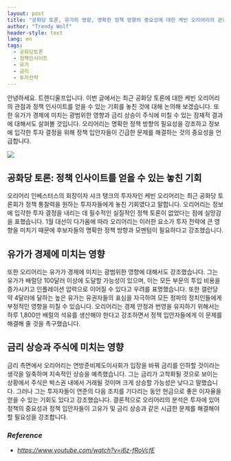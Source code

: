 ```yaml
---
layout: post
title: "공화당 토론, 유가의 영향, 명확한 정책 방향의 중요성에 대한 케빈 오리어리의 관점"
author: "Trendy Wolf"
header-style: text
lang: en
tags:
  - 공화당토론
  - 정책인사이트
  - 유가
  - 금리
  - 투자전략
---
```


안녕하세요. 트렌디울프입니다. 이번 글에서는 최근 공화당 토론에 대한 케빈 오리어리의 관점과 정책 인사이트를 얻을 수 있는 기회를 놓친 것에 대해 논의해 보겠습니다. 또한 유가가 경제에 미치는 광범위한 영향과 금리 상승이 주식에 미칠 수 있는 잠재적 결과에 대해서도 살펴볼 것입니다. 오리어리는 명확한 정책 방향의 필요성을 강조하고 정보에 입각한 투자 결정을 위해 정책 입안자들이 긴급한 문제를 해결하는 것의 중요성을 언급합니다.

<img
    src="https://i.ytimg.com/vi/i6z-fRoVcfE/hqdefault.jpg"
/>


## 공화당 토론: 정책 인사이트를 얻을 수 있는 놓친 기회
오리어리 인베스터스의 회장이자 샤크 탱크의 투자자인 케빈 오리어리는 최근 공화당 토론회가 정책 통찰력을 원하는 투자자들에게 놓친 기회였다고 말합니다. 오리어리는 정보에 입각한 투자 결정을 내리는 데 필수적인 실질적인 정책 토론이 없었다는 점에 실망감을 표했습니다. 1월 대선이 다가옴에 따라 오리어리는 이러한 요소가 투자 전략에 큰 영향을 미치기 때문에 후보자들의 명확한 정책 방향과 모멘텀이 필요하다고 강조했습니다.

## 유가가 경제에 미치는 영향
또한 오리어리는 유가가 경제에 미치는 광범위한 영향에 대해서도 강조했습니다. 그는 유가가 배럴당 100달러 이상에 도달할 가능성이 있으며, 이는 모든 부문의 투입 비용을 증가시키고 인플레이션 압력으로 이어질 수 있다고 우려를 표명했습니다. 또한 갤런당 약 4달러에 달하는 높은 유가는 유권자들의 표심을 자극하여 모든 정파의 정치인들에게 부정적인 영향을 미칠 수 있습니다. 오리어리는 경제 안정과 번영을 유지하기 위해서는 하루 1,800만 배럴의 석유를 생산해야 한다고 강조하면서 정책 입안자들에게 이 문제를 해결해 줄 것을 촉구했습니다.

## 금리 상승과 주식에 미치는 영향
금리 측면에서 오리어리는 연방준비제도이사회가 입장을 바꿔 금리를 인하할 것이라는 생각을 일축하며 지속적인 상승을 예측했습니다. 그는 금리가 고착화될 것으로 보이는 상황에서 주식은 박스권 내에서 거래될 것이며 크게 상승할 가능성은 낮다고 말했습니다. 그러나 그는 투자자들이 연준의 다음 조치를 기다리는 동안 현금으로 좋은 이자율을 얻을 수 있는 기회도 있다고 강조했습니다. 결론적으로 오리어리의 분석은 투자에 있어 정책의 중요성과 정책 입안자들이 고유가 및 금리 상승과 같은 시급한 문제를 해결해야 할 필요성을 강조합니다.


### _Reference_
- _https://www.youtube.com/watch?v=i6z-fRoVcfE_

